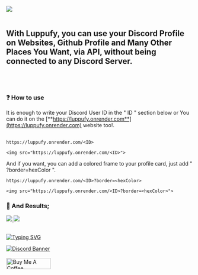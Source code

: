 <a align="center" href="#"><img align="center" src="https://readme-typing-svg.herokuapp.com?font=Tilt+Prism&size=50&pause=1000&center=true&vCenter=true&repeat=false&width=435&height=90&lines=Luppufy"/></a>
<br> </br>
<h2>With Luppufy, you can use your Discord Profile on Websites, Github Profile and Many Other Places You Want, via API, without being connected to any Discord Server.</h2>
<br> </br>
<h3>❓ How to use</h3>

It is enough to write your Discord User ID in the " ID " section below or You can do it on the [**https://luppufy.onrender.com**](https://luppufy.onrender.com) website too!.
<br> </br>

```
https://luppufy.onrender.com/<ID>

<img src="https://luppufy.onrender.com/<ID>">
```

And if you want, you can add a colored frame to your profile card, just add " ?border=hexColor ".

```
https://luppufy.onrender.com/<ID>?border=<hexColor>

<img src="https://luppufy.onrender.com/<ID>?border=<hexColor>">
```

<h3>🥳 And Results;</h3>
<a href="#"> <img src="https://luppufy.onrender.com/928259219038302258"> </a>
<a href="#"> <img src="https://luppufy.onrender.com/928259219038302258?border=ff0000"> </a>
<br> </br>

[![Typing SVG](https://readme-typing-svg.herokuapp.com?font=Fira+Code&pause=1000&color=9D06E6&repeat=false&width=435&lines=Contact+%26+Support+%26+Donate)](#)

[![Discord Banner](https://api.weblutions.com/discord/invite/luppux/)](https://discord.gg/luppux)
<br> </br>
<a href="https://www.buymeacoffee.com/beykant" target="_blank"><img src="https://cdn.buymeacoffee.com/buttons/v2/default-yellow.png" width="120px" height="30px" alt="Buy Me A Coffee"></a>
